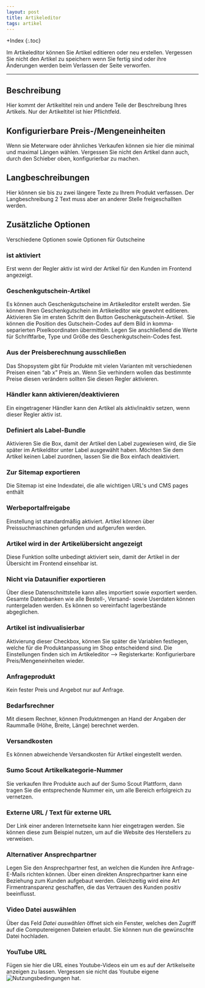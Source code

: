 ```yaml
---
layout: post
title: Artikeleditor
tags: artikel
---
```

+Index
{:.toc}

Im Artikeleditor können Sie Artikel editieren oder neu erstellen.
Vergessen Sie nicht den Artikel zu speichern wenn Sie fertig sind oder ihre Änderungen werden beim Verlassen der Seite verworfen.

---

## Beschreibung

Hier kommt der Artikeltitel rein und andere Teile der Beschreibung Ihres Artikels. 
Nur der Artikeltitel ist hier Pflichtfeld.

## Konfigurierbare Preis-/Mengeneinheiten

Wenn sie Meterware oder ähnliches Verkaufen können sie hier die minimal und maximal Längen wählen. Vergessen Sie nicht den Artikel dann auch, durch den Schieber oben, konfigurierbar zu machen. 

## Langbeschreibungen

Hier können sie bis zu zwei längere Texte zu Ihrem Produkt verfassen.
Der Langbeschreibung 2 Text muss aber an anderer Stelle freigeschallten werden.

## Zusätzliche Optionen

Verschiedene Optionen sowie Optionen für Gutscheine

### ist aktiviert

Erst wenn der Regler aktiv ist wird der Artikel für den Kunden im Frontend angezeigt.

### Geschenkgutschein-Artikel

Es können auch Geschenkgutscheine im Artikeleditor erstellt werden. Sie können Ihren Geschenkgutschein im Artikeleditor wie gewohnt editieren. 
Aktivieren Sie im ersten Schritt den Button Geschenkgutschein-Artikel.  Sie können die Position des Gutschein-Codes auf dem Bild in komma-separierten Pixelkoordinaten übermitteln.
Legen Sie anschließend die Werte für Schriftfarbe, Type und Größe des Geschenkgutschein-Codes fest.

### Aus der Preisberechnung ausschließen

Das Shopsystem gibt für Produkte mit vielen Varianten mit verschiedenen Preisen einen “ab x” Preis an. Wenn Sie verhindern wollen das bestimmte Preise diesen verändern sollten Sie diesen Regler aktivieren.

### Händler kann aktivieren/deaktivieren

Ein eingetragener Händler kann den Artikel als aktiv/inaktiv setzen, wenn dieser Regler aktiv ist.

### Definiert als Label-Bundle

Aktivieren Sie die Box, damit der Artikel den Label zugewiesen wird, die Sie später im Artikelditor unter Label ausgewählt haben. Möchten Sie dem Artikel keinen Label zuordnen, lassen Sie die Box einfach deaktiviert.

### Zur Sitemap exportieren

Die Sitemap ist eine Indexdatei, die alle wichtigen URL's und CMS pages enthält

### Werbeportalfreigabe

Einstellung ist standardmäßig aktiviert. Artikel können über Preissuchmaschinen gefunden und aufgerufen werden.

### Artikel wird in der Artikelübersicht angezeigt

Diese Funktion sollte unbedingt aktiviert sein, damit der Artikel in der Übersicht im Frontend einsehbar ist.

### Nicht via Dataunifier exportieren

Über diese Datenschnittstelle kann alles importiert sowie exportiert werden. Gesamte Datenbanken wie alle Bestell-, Versand- sowie Userdaten können runtergeladen werden. Es können so vereinfacht lagerbestände abgeglichen.

### Artikel ist indivualisierbar

Aktivierung dieser Checkbox, können Sie später die Variablen festlegen, welche für die Produktanpassung im Shop entscheidend sind.
Die Einstellungen finden sich im Artikeleditor --> Registerkarte: Konfigurierbare Preis/Mengeneinheiten wieder.

### Anfrageprodukt

Kein fester Preis und Angebot nur auf Anfrage.

### Bedarfsrechner

Mit diesem Rechner, können Produktmengen an Hand der Angaben der Raummaße (Höhe, Breite, Länge) berechnet werden.

### Versandkosten

Es können abweichende Versandkosten für Artikel eingestellt werden.

### Sumo Scout Artikelkategorie-Nummer

Sie verkaufen Ihre Produkte auch auf der Sumo Scout Plattform, dann tragen Sie die entsprechende Nummer ein, um alle Bereich erfolgreich zu vernetzen.

### Externe URL / Text für externe URL

Der Link einer anderen Internetseite kann hier eingetragen werden. Sie können diese zum Beispiel nutzen, um auf die Website des Herstellers zu verweisen.

### Alternativer Ansprechpartner

Legen Sie den Ansprechpartner fest, an welchen die Kunden ihre Anfrage-E-Mails richten können. Über einen direkten Ansprechpartner kann eine Beziehung zum Kunden aufgebaut werden. Gleichzeitig wird eine Art Firmentransparenz geschaffen, die das Vertrauen des Kunden positiv beeinflusst.

### Video Datei auswählen

Über das Feld *Datei auswählen* öffnet sich ein Fenster, welches den Zugriff auf die Computereigenen Dateien erlaubt. Sie können nun die gewünschte Datei hochladen.

### YouTube URL

Fügen sie hier die URL eines Youtube-Videos ein um es auf der Artikelseite anzeigen zu lassen.
Vergessen sie nicht das Youtube eigene ![Nutzungsbedingungen] hat.





[Nutzungsbedingungen]: https://www.youtube.com/t/terms
